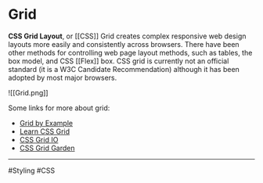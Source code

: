# Grid
**CSS Grid Layout**, or [[CSS]] Grid creates complex responsive web design layouts more easily and consistently across browsers. There have been other methods for controlling web page layout methods, such as tables, the box model, and CSS [[Flex]] box. CSS grid is currently not an official standard (it is a W3C Candidate Recommendation) although it has been adopted by most major browsers.

![[Grid.png]]

Some links for more about grid:
- [Grid by Example](https://gridbyexample.com)
- [Learn CSS Grid](http://learncssgrid.com)
- [CSS Grid IO](https://cssgrid.io)
- [CSS Grid Garden](http://cssgridgarden.com)




---
#Styling #CSS